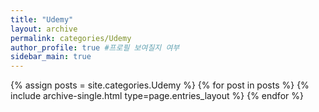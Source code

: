 ```yaml
---
title: "Udemy"
layout: archive 
permalink: categories/Udemy
author_profile: true #프로필 보여질지 여부
sidebar_main: true
---
```



{% assign posts = site.categories.Udemy %} {% for post in posts %} {% include archive-single.html type=page.entries_layout %} {% endfor %}